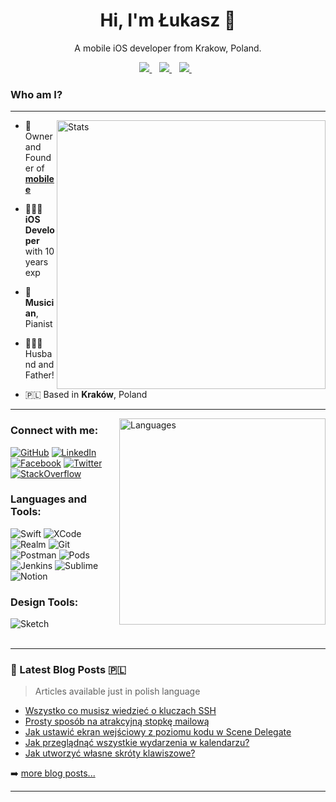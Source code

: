 <h1 align='center'>
	Hi, I'm Łukasz 👋
</h1>

<p align='center'>
  A mobile iOS developer from Krakow, Poland.
</p>

<div align='center'>
	<a href="https://stackoverflow.com/users/3840884" alt="Lukszar's StackOverflow Reputation">
		<img src="https://img.shields.io/stackexchange/stackoverflow/r/3840884?color=orange&label=reputation&logo=stackoverflow&style=for-the-badge" />
	</a>&nbsp;&nbsp;
	<a href="https://mobilee.pl" alt="https://mobilee.pl">
		<img src="https://img.shields.io/website?label=mobilee.pl&color=0F8BDA&style=for-the-badge&url=https%3A%2F%2Fmobilee.pl" />
	</a>&nbsp;&nbsp;
	<a href="https://macuser.info" alt="Blog">
		<img src="https://img.shields.io/website?label=macuser.info&color=FF4C48&style=for-the-badge&url=https%3A%2F%2Fmacuser.info" />
	</a>&nbsp;&nbsp;
</div>

### Who am I? 
---
<img alt="Stats" align="right" src="https://github-readme-stats.vercel.app/api?username=lukszar&show_icons=true&count_private=true&theme=dark" width="430"/>

- 🏢 Owner and Founder of [**mobilee**](https://github.com/mobilee)

- 👨🏻‍💻 **iOS Developer** with 10 years exp

- 🎹 **Musician**, Pianist

- 👨‍👩‍👦 Husband and Father!

- 🇵🇱 Based in **Kraków**, Poland

---


<img alt="Languages" align="right" src="https://github-readme-stats.vercel.app/api/top-langs/?username=lukszar&theme=dark" width="330"/>


### Connect with me:

[<img alt="GitHub" src="https://img.shields.io/badge/GitHub-100000?style=for-the-badge&logo=github&logoColor=white" />][github]
[<img alt="LinkedIn" src="https://img.shields.io/badge/LinkedIn-0077B5?style=for-the-badge&logo=linkedin&logoColor=white" />][linkedin]
[<img alt="Facebook" src="https://img.shields.io/badge/Facebook-1877F2?style=for-the-badge&logo=facebook&logoColor=white" />][facebook]
[<img alt="Twitter" src="https://img.shields.io/badge/Twitter-1DA1F2?style=for-the-badge&logo=twitter&logoColor=white" />][twitter]
[<img alt="StackOverflow" src="https://img.shields.io/badge/Stack_Overflow-FE7A16?style=for-the-badge&logo=stack-overflow&logoColor=white" />][stackoverflow]
<br />

### Languages and Tools:

<div align='left'>
<img alt="Swift" src="https://img.shields.io/badge/Swift-FA7343?style=for-the-badge&logo=swift&logoColor=white" />
<img alt="XCode" src="https://img.shields.io/badge/Xcode-007ACC?style=for-the-badge&logo=Xcode&logoColor=white" />
<img alt="Realm" src="https://img.shields.io/badge/Realm-39477F?style=for-the-badge&logo=realm&logoColor=white" />
<img alt="Git" src="https://img.shields.io/badge/Git-F05032?style=for-the-badge&logo=git&logoColor=white" />
<img alt="Postman" src="https://img.shields.io/badge/Postman-FF6C37?style=for-the-badge&logo=Postman&logoColor=white" />
<img alt="Pods" src="https://img.shields.io/badge/cocoapods-FA2A02?style=for-the-badge&logo=cocoapods&logoColor=white" />
<img alt="Jenkins" src="https://img.shields.io/badge/Jenkins-D24939?style=for-the-badge&logo=Jenkins&logoColor=white" />
<img alt="Sublime" src="https://img.shields.io/badge/sublime_text-%23575757.svg?&style=for-the-badge&logo=sublime-text&logoColor=important" />
<img alt="Notion" src="https://img.shields.io/badge/Notion-000000?style=for-the-badge&logo=notion&logoColor=white" />
</div>

### Design Tools:

<img alt="Sketch" src="https://img.shields.io/badge/Sketch-F7B500?style=for-the-badge&logo=Sketch&logoColor=white" />

<br />
<br />

---

### 📕 Latest Blog Posts 🇵🇱

> Articles available just in polish language

<!-- BLOG-POST-LIST:START -->
- [Wszystko co musisz wiedzieć o kluczach SSH](https://macuser.info/wszystko-co-musisz-wiedziec-o-kluczach-ssh/)
- [Prosty sposób na atrakcyjną stopkę mailową](https://macuser.info/prosty-sposob-na-atrakcyjna-stopke-mailowa/)
- [Jak ustawić ekran wejściowy z poziomu kodu w Scene Delegate](https://macuser.info/jak-ustawic-ekran-wejsciowy-z-poziomu-kodu-w-scene-delegate/)
- [Jak przeglądnąć wszystkie wydarzenia w kalendarzu?](https://macuser.info/jak-przegladnac-wszystkie-wydarzenia-w-kalendarzu/)
- [Jak utworzyć własne skróty klawiszowe?](https://macuser.info/jak-utworzyc-wlasne-skroty-klawiszowe/)
<!-- BLOG-POST-LIST:END -->

➡️ [more blog posts...](https://macuser.info)

---

[stackoverflow]: https://stackoverflow.com/users/3840884
[facebook]: https://www.facebook.com/lukasz.szarkowicz/
[github]: https://github.com/lukszar
[blog]: https://macuser.info
[website]: https://mobilee.pl
[twitter]: https://twitter.com/lukszar
[linkedin]: https://www.linkedin.com/in/lukaszszarkowicz/

